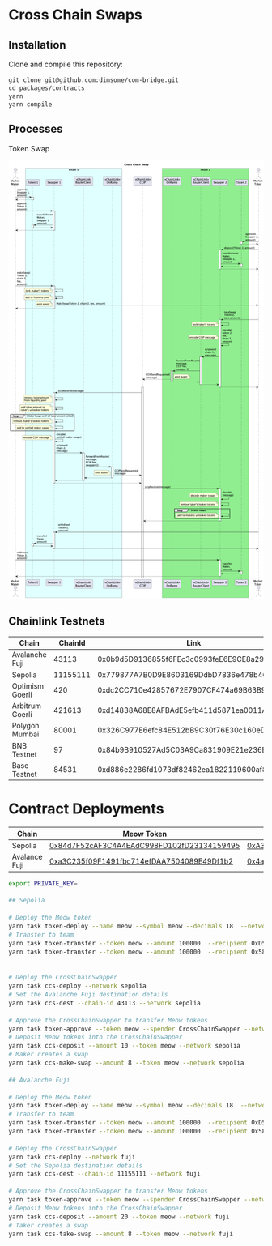 # Cross Chain Swaps

## Installation

Clone and compile this repository:

```
git clone git@github.com:dimsome/com-bridge.git
cd packages/contracts
yarn
yarn compile
```

## Processes

Token Swap

![Cross Chain Swaps](./docs/processes.png)

## Chainlink Testnets

| Chain           | ChainId  | Link                                       | CCIP Router                                |
| --------------- | -------- | ------------------------------------------ | ------------------------------------------ |
| Avalanche Fuji  | 43113    | 0x0b9d5D9136855f6FEc3c0993feE6E9CE8a297846 | 0x554472a2720e5e7d5d3c817529aba05eed5f82d8 |
| Sepolia         | 11155111 | 0x779877A7B0D9E8603169DdbD7836e478b4624789 | 0xd0daae2231e9cb96b94c8512223533293c3693bf |
| Optimism Goerli | 420      | 0xdc2CC710e42857672E7907CF474a69B63B93089f | 0xeb52e9ae4a9fb37172978642d4c141ef53876f26 |
| Arbitrum Goerli | 421613   | 0xd14838A68E8AFBAdE5efb411d5871ea0011AFd28 | 0x88E492127709447A5ABEFdaB8788a15B4567589E |
| Polygon Mumbai  | 80001    | 0x326C977E6efc84E512bB9C30f76E30c160eD06FB | 0x70499c328e1e2a3c41108bd3730f6670a44595d1 |
| BNB Testnet     | 97       | 0x84b9B910527Ad5C03A9Ca831909E21e236EA7b06 | 0x9527e2d01a3064ef6b50c1da1c0cc523803bcff2 |
| Base Testnet    | 84531    | 0xd886e2286fd1073df82462ea1822119600af80b6 | 0xa8c0c11bf64af62cdca6f93d3769b88bdd7cb93d |

# Contract Deployments

| Chain         | Meow Token                                                                                                                    | Cross Chain Swapper                                                                                                           |
| ------------- | ----------------------------------------------------------------------------------------------------------------------------- | ----------------------------------------------------------------------------------------------------------------------------- |
| Sepolia       | [0x84d7F52cAF3C4A4EAdC998FD102fD23134159495](https://sepolia.etherscan.io/address/0x84d7F52cAF3C4A4EAdC998FD102fD23134159495) | [0xA3C1923957c91704BEd2B5814108a730a9b75Eb7](https://sepolia.etherscan.io/address/0xA3C1923957c91704BEd2B5814108a730a9b75Eb7) |
| Avalance Fuji | [0xa3C235f09F1491fbc714efDAA7504089E49Df1b2](https://testnet.snowtrace.io/address/0xa3C235f09F1491fbc714efDAA7504089E49Df1b2) | [0x4a3C098D5D1422574015A55d7ad9Cf904226a2e6](https://testnet.snowtrace.io/address/0x4a3C098D5D1422574015A55d7ad9Cf904226a2e6) |

```sh
export PRIVATE_KEY=

## Sepolia

# Deploy the Meow token
yarn task token-deploy --name meow --symbol meow --decimals 18  --network sepolia
# Transfer to team
yarn task token-transfer --token meow --amount 100000  --recipient 0xD5fC6be6dA120227E5ACB5B6c1006A892b85BB32 --network sepolia
yarn task token-transfer --token meow --amount 100000  --recipient 0x589F6Cc29e9a08db99ab6896B2Fb3BBE28245233 --network sepolia


# Deploy the CrossChainSwapper
yarn task ccs-deploy --network sepolia
# Set the Avalanche Fuji destination details
yarn task ccs-dest --chain-id 43113 --network sepolia

# Approve the CrossChainSwapper to transfer Meow tokens
yarn task token-approve --token meow --spender CrossChainSwapper --network sepolia
# Deposit Meow tokens into the CrossChainSwapper
yarn task ccs-deposit --amount 10 --token meow --network sepolia
# Maker creates a swap
yarn task ccs-make-swap --amount 8 --token meow --network sepolia

## Avalanche Fuji

# Deploy the Meow token
yarn task token-deploy --name meow --symbol meow --decimals 18  --network fuji
# Transfer to team
yarn task token-transfer --token meow --amount 100000  --recipient 0xD5fC6be6dA120227E5ACB5B6c1006A892b85BB32 --network fuji
yarn task token-transfer --token meow --amount 100000  --recipient 0x589F6Cc29e9a08db99ab6896B2Fb3BBE28245233 --network fuji

# Deploy the CrossChainSwapper
yarn task ccs-deploy --network fuji
# Set the Sepolia destination details
yarn task ccs-dest --chain-id 11155111 --network fuji

# Approve the CrossChainSwapper to transfer Meow tokens
yarn task token-approve --token meow --spender CrossChainSwapper --network fuji
# Deposit Meow tokens into the CrossChainSwapper
yarn task ccs-deposit --amount 20 --token meow --network fuji
# Taker creates a swap
yarn task ccs-take-swap --amount 8 --token meow --network fuji

```
